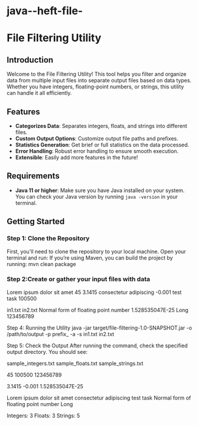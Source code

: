 # java--heft-file-
# File Filtering Utility

## Introduction

Welcome to the File Filtering Utility! This tool helps you filter and organize data from multiple input files into separate output files based on data types. Whether you have integers, floating-point numbers, or strings, this utility can handle it all efficiently.

## Features

- **Categorizes Data**: Separates integers, floats, and strings into different files.
- **Custom Output Options**: Customize output file paths and prefixes.
- **Statistics Generation**: Get brief or full statistics on the data processed.
- **Error Handling**: Robust error handling to ensure smooth execution.
- **Extensible**: Easily add more features in the future!

## Requirements

- **Java 11 or higher**: Make sure you have Java installed on your system. You can check your Java version by running `java -version` in your terminal.

## Getting Started

### Step 1: Clone the Repository

First, you'll need to clone the repository to your local machine. Open your terminal and run:
If you’re using Maven, you can build the project by running:
mvn clean package


### Step 2:Create or gather your input files with data
Lorem ipsum dolor sit amet 45
3.1415
consectetur adipiscing
-0.001
test task
100500

in1.txt
in2.txt
Normal form of floating point number
1.528535047E-25
Long
123456789

Step 4: Running the Utility
java -jar target/file-filtering-1.0-SNAPSHOT.jar -o /path/to/output -p prefix_ -a -s in1.txt in2.txt

Step 5: Check the Output
After running the command, check the specified output directory. You should see:

sample_integers.txt
sample_floats.txt
sample_strings.txt

45
100500
123456789

3.1415
-0.001
1.528535047E-25


Lorem ipsum dolor sit amet
consectetur adipiscing
test task
Normal form of floating point number
Long


Integers: 3
Floats: 3
Strings: 5

